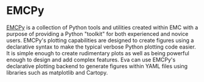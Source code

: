 # EMCPy

[EMCPy](https://noaa-emc.github.io/emcpy/) is a collection of Python tools and utilities created within EMC with a purpose of providing a Python "toolkit" for both experienced and novice users. EMCPy's plotting capabilities are designed to create figures using a declarative syntax to make the typical verbose Python plotting code easier. It is simple enough to create rudimentary plots as well as being powerful enough to design and add complex features. Eva can use EMCPy's declarative plotting backend to generate figures within YAML files using libraries such as matplotlib and Cartopy.